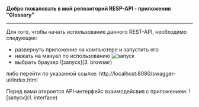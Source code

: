 **Добро пожаловать в мой репозиторий RESP-API - приложения "Glossary"**  

***
Для того, чтобы начать использование данного REST-API, необходимо следующее:
+  развернуть приложение на компьютере и запустить его
+ нажать на мануал по использованию 
![запуск](img/2.guide)
+ выбрать браузер
![запуск](3. browser)

либо перейти по указанной ссылке:
http://localhost:8080/swagger-ui/index.html

Перед вами откроется API-интерфейс взаимодейсвия с приложением:
![запуск](1. interface)